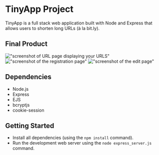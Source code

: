 # TinyApp Project

TinyApp is a full stack web application built with Node and Express that allows users to shorten long URLs (à la bit.ly).

## Final Product

!["screenshot of URL page displaying your URLS"](https://github.com/hamoooz1/tinyapp/blob/master/docs/url-page.png)
!["screenshot of the registration page"](https://github.com/hamoooz1/tinyapp/blob/master/docs/register-page.png)
!["screenshot of the edit page"](https://github.com/hamoooz1/tinyapp/blob/master/docs/edit-page.png)

## Dependencies

- Node.js
- Express
- EJS
- bcryptjs
- cookie-session

## Getting Started

- Install all dependencies (using the `npm install` command).
- Run the development web server using the `node express_server.js` command.